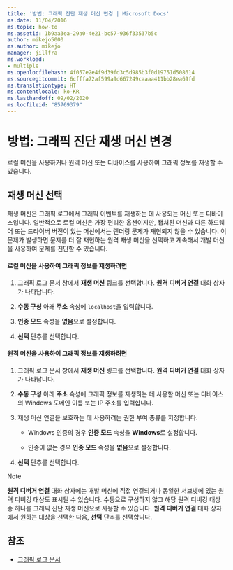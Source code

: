 ```yaml
---
title: '방법: 그래픽 진단 재생 머신 변경 | Microsoft Docs'
ms.date: 11/04/2016
ms.topic: how-to
ms.assetid: 1b9aa3ea-29a0-4e21-bc57-936f33537b5c
author: mikejo5000
ms.author: mikejo
manager: jillfra
ms.workload:
- multiple
ms.openlocfilehash: 4f057e2e4f9d39fd3c5d985b3f0d19751d508614
ms.sourcegitcommit: 6cfffa72af599a9d667249caaaa411bb28ea69fd
ms.translationtype: HT
ms.contentlocale: ko-KR
ms.lasthandoff: 09/02/2020
ms.locfileid: "85769379"
---
```

# <a name="how-to-change-the-graphics-diagnostics-playback-machine"></a>방법: 그래픽 진단 재생 머신 변경
로컬 머신을 사용하거나 원격 머신 또는 디바이스를 사용하여 그래픽 정보를 재생할 수 있습니다.

## <a name="choosing-a-playback-machine"></a>재생 머신 선택
 재생 머신은 그래픽 로그에서 그래픽 이벤트를 재생하는 데 사용되는 머신 또는 디바이스입니다. 일반적으로 로컬 머신은 가장 편리한 옵션이지만, 캡처된 머신과 다른 하드웨어 또는 드라이버 버전이 있는 머신에서는 렌더링 문제가 재현되지 않을 수 있습니다. 이 문제가 발생하면 문제를 더 잘 재현하는 원격 재생 머신을 선택하고 계속해서 개발 머신을 사용하여 문제를 진단할 수 있습니다.

#### <a name="to-use-the-local-machine-to-play-back-graphics-information"></a>로컬 머신을 사용하여 그래픽 정보를 재생하려면

1. 그래픽 로그 문서 창에서 **재생 머신** 링크를 선택합니다. **원격 디버거 연결** 대화 상자가 나타납니다.

2. **수동 구성** 아래 **주소** 속성에 `localhost`을 입력합니다.

3. **인증 모드** 속성을 **없음**으로 설정합니다.

4. **선택** 단추를 선택합니다.

#### <a name="to-use-a-remote-machine-to-play-back-graphics-information"></a>원격 머신을 사용하여 그래픽 정보를 재생하려면

1. 그래픽 로그 문서 창에서 **재생 머신** 링크를 선택합니다. **원격 디버거 연결** 대화 상자가 나타납니다.

2. **수동 구성** 아래 **주소** 속성에 그래픽 정보를 재생하는 데 사용할 머신 또는 디바이스의 Windows 도메인 이름 또는 IP 주소를 입력합니다.

3. 재생 머신 연결을 보호하는 데 사용하려는 권한 부여 종류를 지정합니다.

    - Windows 인증의 경우 **인증 모드** 속성을 **Windows**로 설정합니다.

    - 인증이 없는 경우 **인증 모드** 속성을 **없음**으로 설정합니다.

4. **선택** 단추를 선택합니다.

> [!NOTE]
> **원격 디버거 연결** 대화 상자에는 개발 머신에 직접 연결되거나 동일한 서브넷에 있는 원격 디버깅 대상도 표시될 수 있습니다. 수동으로 구성하지 않고 해당 원격 디버깅 대상 중 하나를 그래픽 진단 재생 머신으로 사용할 수 있습니다. **원격 디버거 연결** 대화 상자에서 원하는 대상을 선택한 다음, **선택** 단추를 선택합니다.

## <a name="see-also"></a>참조
- [그래픽 로그 문서](graphics-log-document.md)